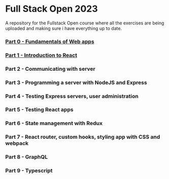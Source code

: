 # Full Stack Open 2023
 
 A repository for the Fullstack Open course where all the exercises are being uploaded and making sure i have everything up to date.

### [Part 0 - Fundamentals of Web apps](/part0/)
### [Part 1 - Introduction to React](/part1/)
### Part 2 - Communicating with server
### Part 3 - Programming a server with NodeJS and Express
### Part 4 - Testing Express servers, user administration
### Part 5 - Testing React apps
### Part 6 - State management with Redux
### Part 7 - React router, custom hooks, styling app with CSS and webpack
### Part 8 - GraphQL
### Part 9 - Typescript
